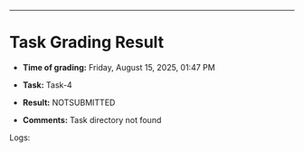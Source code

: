 
---
# Task Grading Result

- **Time of grading:** Friday, August 15, 2025, 01:47 PM

- **Task:** Task-4

- **Result:** NOTSUBMITTED

- **Comments:** Task directory not found

Logs:
```bash
```

